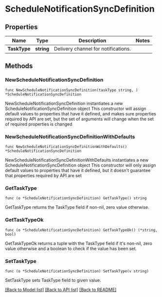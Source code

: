 # ScheduleNotificationSyncDefinition

## Properties

Name | Type | Description | Notes
------------ | ------------- | ------------- | -------------
**TaskType** | **string** | Delivery channel for notifications. | 

## Methods

### NewScheduleNotificationSyncDefinition

`func NewScheduleNotificationSyncDefinition(taskType string, ) *ScheduleNotificationSyncDefinition`

NewScheduleNotificationSyncDefinition instantiates a new ScheduleNotificationSyncDefinition object
This constructor will assign default values to properties that have it defined,
and makes sure properties required by API are set, but the set of arguments
will change when the set of required properties is changed

### NewScheduleNotificationSyncDefinitionWithDefaults

`func NewScheduleNotificationSyncDefinitionWithDefaults() *ScheduleNotificationSyncDefinition`

NewScheduleNotificationSyncDefinitionWithDefaults instantiates a new ScheduleNotificationSyncDefinition object
This constructor will only assign default values to properties that have it defined,
but it doesn't guarantee that properties required by API are set

### GetTaskType

`func (o *ScheduleNotificationSyncDefinition) GetTaskType() string`

GetTaskType returns the TaskType field if non-nil, zero value otherwise.

### GetTaskTypeOk

`func (o *ScheduleNotificationSyncDefinition) GetTaskTypeOk() (*string, bool)`

GetTaskTypeOk returns a tuple with the TaskType field if it's non-nil, zero value otherwise
and a boolean to check if the value has been set.

### SetTaskType

`func (o *ScheduleNotificationSyncDefinition) SetTaskType(v string)`

SetTaskType sets TaskType field to given value.



[[Back to Model list]](../README.md#documentation-for-models) [[Back to API list]](../README.md#documentation-for-api-endpoints) [[Back to README]](../README.md)



